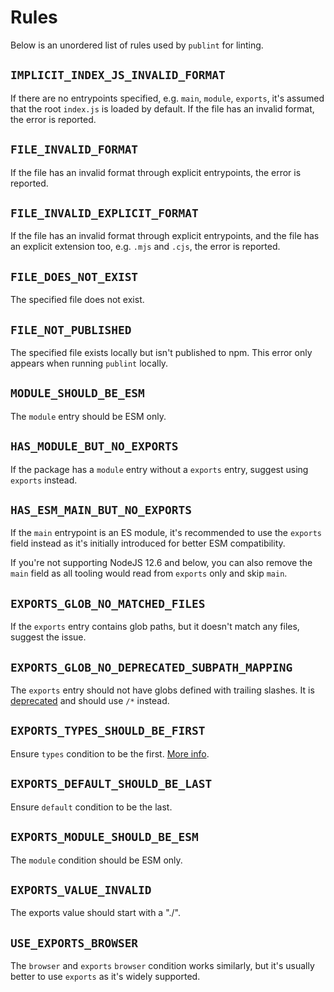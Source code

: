 # Rules

Below is an unordered list of rules used by `publint` for linting.

## `IMPLICIT_INDEX_JS_INVALID_FORMAT`

If there are no entrypoints specified, e.g. `main`, `module`, `exports`, it's assumed that the root `index.js` is loaded by default. If the file has an invalid format, the error is reported.

## `FILE_INVALID_FORMAT`

If the file has an invalid format through explicit entrypoints, the error is reported.

## `FILE_INVALID_EXPLICIT_FORMAT`

If the file has an invalid format through explicit entrypoints, and the file has an explicit extension too, e.g. `.mjs` and `.cjs`, the error is reported.

## `FILE_DOES_NOT_EXIST`

The specified file does not exist.

## `FILE_NOT_PUBLISHED`

The specified file exists locally but isn't published to npm. This error only appears when running `publint` locally.

## `MODULE_SHOULD_BE_ESM`

The `module` entry should be ESM only.

## `HAS_MODULE_BUT_NO_EXPORTS`

If the package has a `module` entry without a `exports` entry, suggest using `exports` instead.

## `HAS_ESM_MAIN_BUT_NO_EXPORTS`

If the `main` entrypoint is an ES module, it's recommended to use the `exports` field instead as it's initially introduced for better ESM compatibility.

If you're not supporting NodeJS 12.6 and below, you can also remove the `main` field as all tooling would read from `exports` only and skip `main`.

## `EXPORTS_GLOB_NO_MATCHED_FILES`

If the `exports` entry contains glob paths, but it doesn't match any files, suggest the issue.

## `EXPORTS_GLOB_NO_DEPRECATED_SUBPATH_MAPPING`

The `exports` entry should not have globs defined with trailing slashes. It is [deprecated](https://nodejs.org/docs/latest-v16.x/api/packages.html#subpath-folder-mappings) and should use `/*` instead.

## `EXPORTS_TYPES_SHOULD_BE_FIRST`

Ensure `types` condition to be the first. [More info](https://www.typescriptlang.org/docs/handbook/esm-node.html#packagejson-exports-imports-and-self-referencing).

## `EXPORTS_DEFAULT_SHOULD_BE_LAST`

Ensure `default` condition to be the last.

## `EXPORTS_MODULE_SHOULD_BE_ESM`

The `module` condition should be ESM only.

## `EXPORTS_VALUE_INVALID`

The exports value should start with a "./".

## `USE_EXPORTS_BROWSER`

The `browser` and `exports` `browser` condition works similarly, but it's usually better to use `exports` as it's widely supported.
